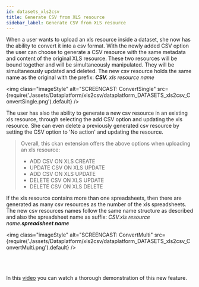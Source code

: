 ```yaml
---
id: datasets_xls2csv
title: Generate CSV from XLS resource
sidebar_label: Generate CSV from XLS resource
---
```

When a user wants to upload an xls resource inside a dataset, she now has the ability to convert it into a csv format. 
With the newly added CSV option the user can choose to generate a CSV resource with the same metadata and content 
of the original XLS resource. These two resources will be bound together and will be 
simultaneously manipulated. They will be simultaneously updated and deleted. The new csv resource holds the same name 
as the original with the prefix: ***CSV.** xls resource name*

<img class="imageStyle" alt="SCREENCAST: ConvertSingle"   src={require('./assets/Dataplatform/xls2csv/dataplatform_DATASETS_xls2csv_ConvertSingle.png').default} />

The user has also the ability to generate a new csv resource in an existing xls resource, through selecting the add CSV option and updating the xls resource. She can even delete a previously generated csv resource by setting the CSV option to 'No action' and updating the resource.

> Overall, this ckan extension offers the above options when uploading an xls resource:
>* ADD CSV ON XLS CREATE
>* UPDATE CSV ON XLS UPDATE
>* ADD CSV ON XLS UPDATE
>* DELETE CSV ON XLS UPDATE 
>* DELETE CSV ON XLS DELETE

If the xls resource contains more than one spreadsheets, then there are generated as many csv resources as the number 
of the xls spreadsheets. The new csv resources names follow the same name structure as described and also the spreadsheet
name as suffix: *CSV.xls resource name.**spreadsheet name***

<img class="imageStyle" alt="SCREENCAST: ConvertMulti" src={require('./assets/Dataplatform/xls2csv/dataplatform_DATASETS_xls2csv_ConvertMulti.png').default} />

<br/><br/><br/>
In this <a href="https://youtu.be/z6xj3kO8BJc">video</a> you can watch a thorough demonstration of this new feature.


